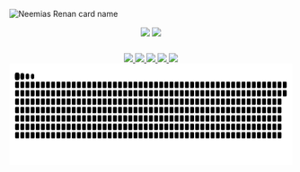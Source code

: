  ![Neemias Renan card name](https://cardivo.vercel.app/api?name=Neemias%20Renan&description=Olá,%20eu%20sou%20um%20programador%20Web%20e%20tenho%2019%20anos.%20É%20um%20prazer%20ter%20você%20aqui.%20%F0%9F%91%8B&image=https://avatars.githubusercontent.com/u/69238611?v=4&fontColor=%23ecf0f1)
<div align="center">
  <img height="180em" align="center" src="https://github-readme-stats.vercel.app/api?username=Neemias-Renan&theme=github_dark&show_icons=true&custom_title=Estatísticas%20do%20Github">
  <img  height="180em" align="center"src="https://github-readme-stats.vercel.app/api/top-langs/?username=Neemias-Renan&hide=css&layout=compact&theme=github_dark&&custom_title=Linguagens%20mais%20usadas&langs_count=16">
</div>

## 

<div align="center">
  <a href="https://github.com/Neemias-Renan">
    <img src="https://img.shields.io/badge/GitHub-100000?style=for-the-badge&logo=github&logoColor=white">
  </a>
  
  <a href="https://www.instagram.com/neemias.renan">
    <img src="https://img.shields.io/badge/Instagram-E4405F?style=for-the-badge&logo=instagram&logoColor=white">
  </a>
  
   <a href="https://www.facebook.com/neemiasrenan.santosoliveira/">
    <img src="https://img.shields.io/badge/Facebook-1877F2?style=for-the-badge&logo=facebook&logoColor=white">
  </a>
   
  <a href="https://www.linkedin.com/in/neemias-renan-54279b196/">
    <img src="https://img.shields.io/badge/LinkedIn-0077B5?style=for-the-badge&logo=linkedin&logoColor=white">
  </a>
  
  <a href="https://www.youtube.com/channel/UC7tA82I50dBcQacadUFMYeQ">
    <img src="https://img.shields.io/badge/YouTube-FF0000?style=for-the-badge&logo=youtube&logoColor=white">
  </a>
</div>

<div align="center">
 <img height="180em" align="center" src="https://github.com/Neemias-Renan/Neemias-Renan/blob/output/github-contribution-grid-snake.svg">
</div>
